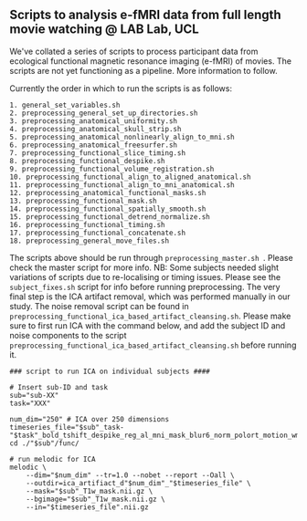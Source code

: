 ## Scripts to analysis e-fMRI data from full length movie watching @ LAB Lab, UCL

We've collated a series of scripts to process participant data from ecological functional magnetic resonance imaging (e-fMRI) of movies. The scripts are not yet functioning as a pipeline. More information to follow.

Currently the order in which to run the scripts is as follows:
```
1. general_set_variables.sh
2. preprocessing_general_set_up_directories.sh
3. preprocessing_anatomical_uniformity.sh
4. preprocessing_anatomical_skull_strip.sh
5. preprocessing_anatomical_nonlinearly_align_to_mni.sh
6. preprocessing_anatomical_freesurfer.sh
7. preprocessing_functional_slice_timing.sh
8. preprocessing_functional_despike.sh
9. preprocessing_functional_volume_registration.sh
10. preprocessing_functional_align_to_aligned_anatomical.sh
11. preprocessing_functional_align_to_mni_anatomical.sh
12. preprocessing_anatomical_functional_masks.sh
13. preprocessing_functional_mask.sh
14. preprocessing_functional_spatially_smooth.sh
15. preprocessing_functional_detrend_normalize.sh
16. preprocessing_functional_timing.sh
17. preprocessing_functional_concatenate.sh
18. preprocessing_general_move_files.sh
```
The scripts above should be run through `preprocessing_master.sh `. Please check the master script for more info. 
NB: Some subjects needed slight variations of scripts due to re-localising or timing issues. Please see the `subject_fixes.sh` script for info before running preprocessing.
The very final step is the ICA artifact removal, which was performed manually in our study. The noise removal script can be found in `preprocessing_functional_ica_based_artifact_cleansing.sh`. Please make sure to first run ICA with the command below, and add the subject ID and noise components to the script `preprocessing_functional_ica_based_artifact_cleansing.sh` before running it. 

```
### script to run ICA on individual subjects ####

# Insert sub-ID and task
sub="sub-XX"
task="XXX"

num_dim="250" # ICA over 250 dimensions
timeseries_file="$sub"_task-"$task"_bold_tshift_despike_reg_al_mni_mask_blur6_norm_polort_motion_wm_ventricle_timing
cd ./"$sub"/func/

# run melodic for ICA
melodic \
    --dim="$num_dim" --tr=1.0 --nobet --report --Oall \
    --outdir=ica_artifiact_d"$num_dim"_"$timeseries_file" \
    --mask="$sub"_T1w_mask.nii.gz \
    --bgimage="$sub"_T1w_mask.nii.gz \
    --in="$timeseries_file".nii.gz
```
